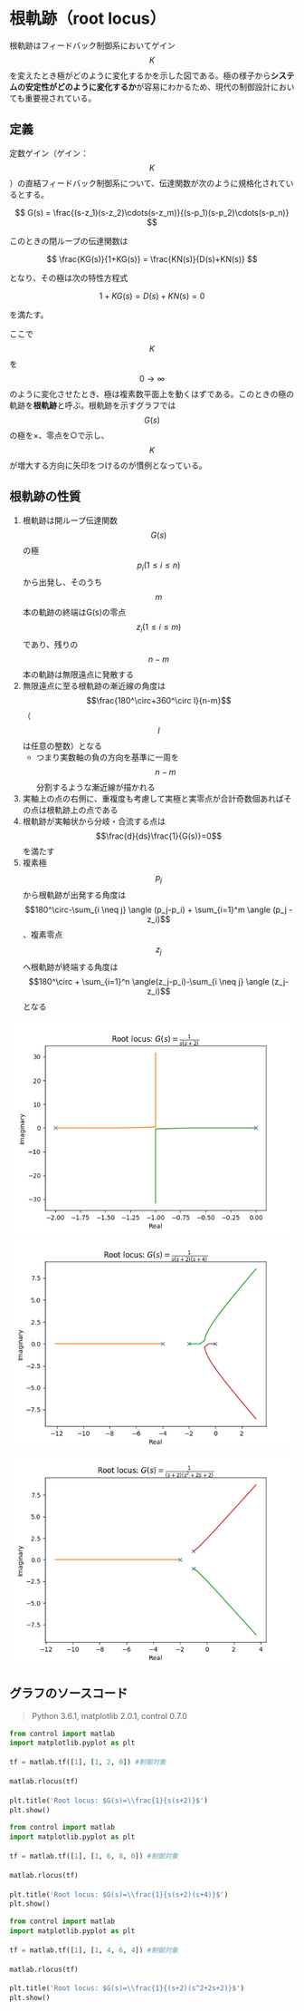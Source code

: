 # 根軌跡（root locus）

根軌跡はフィードバック制御系においてゲイン$$K$$を変えたとき極がどのように変化するかを示した図である。極の様子から**システムの安定性がどのように変化するか**が容易にわかるため、現代の制御設計においても重要視されている。

## 定義

定数ゲイン（ゲイン：$$K$$）の直結フィードバック制御系について、伝達関数が次のように規格化されているとする。

$$
G(s) = \frac{(s-z_1)(s-z_2)\cdots(s-z_m)}{(s-p_1)(s-p_2)\cdots(s-p_n)}
$$

このときの閉ループの伝達関数は

$$
\frac{KG(s)}{1+KG(s)} = \frac{KN(s)}{D(s)+KN(s)}
$$

となり、その極は次の特性方程式

$$
1+KG(s) = D(s)+KN(s)=0
$$

を満たす。

ここで$$K$$を$$0\rightarrow \infty$$のように変化させたとき、極は複素数平面上を動くはずである。このときの極の軌跡を**根軌跡**と呼ぶ。根軌跡を示すグラフでは$$G(s)$$の極を×、零点を○で示し、$$K$$が増大する方向に矢印をつけるのが慣例となっている。

## 根軌跡の性質

1. 根軌跡は開ループ伝達関数$$G(s)$$の極 $$p_i(1 \leq i \leq n)$$ から出発し、そのうち$$m$$本の軌跡の終端はG(s)の零点 $$z_i(1 \leq i \leq m)$$ であり、残りの$$n-m$$本の軌跡は無限遠点に発散する
1. 無限遠点に至る根軌跡の漸近線の角度は $$\frac{180^\circ+360^\circ l}{n-m}$$ （$$l$$は任意の整数）となる
   * つまり実数軸の負の方向を基準に一周を$$n-m$$分割するような漸近線が描かれる
1. 実軸上の点の右側に、重複度も考慮して実極と実零点が合計奇数個あればその点は根軌跡上の点である
1. 根軌跡が実軸状から分岐・合流する点は $$\frac{d}{ds}\frac{1}{G(s)}=0$$ を満たす
1. 複素極$$p_j$$から根軌跡が出発する角度は $$180^\circ-\sum_{i \neq j} \angle (p_j-p_i) + \sum_{i=1}^m \angle (p_j - z_i)$$ 、複素零点$$z_j$$へ根軌跡が終端する角度は $$180^\circ + \sum_{i=1}^n \angle(z_j-p_i)-\sum_{i \neq j} \angle (z_j-z_i)$$ となる

![alt text](fig10.png)
![alt text](fig11.png)
![alt text](fig12.png)

## グラフのソースコード

>Python 3.6.1, matplotlib 2.0.1, control 0.7.0

```py
from control import matlab
import matplotlib.pyplot as plt

tf = matlab.tf([1], [1, 2, 0]) #制御対象

matlab.rlocus(tf)

plt.title('Root locus: $G(s)=\\frac{1}{s(s+2)}$')
plt.show()

```

```py
from control import matlab
import matplotlib.pyplot as plt

tf = matlab.tf([1], [1, 6, 8, 0]) #制御対象

matlab.rlocus(tf)

plt.title('Root locus: $G(s)=\\frac{1}{s(s+2)(s+4)}$')
plt.show()

```

```py
from control import matlab
import matplotlib.pyplot as plt

tf = matlab.tf([1], [1, 4, 6, 4]) #制御対象

matlab.rlocus(tf)

plt.title('Root locus: $G(s)=\\frac{1}{(s+2)(s^2+2s+2)}$')
plt.show()

```
